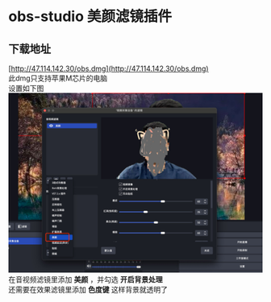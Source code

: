 # obs-studio 美颜滤镜插件
下载地址
-------
[http://47.114.142.30/obs.dmg](http://47.114.142.30/obs.dmg)<br>
此dmg只支持苹果M芯片的电脑<br>
设置如下图<br>
![1](assets/1.jpg)
<br>
在音视频滤镜里添加 **美颜** ，并勾选 **开启背景处理**
<br>
还需要在效果滤镜里添加 **色度键**  这样背景就透明了

